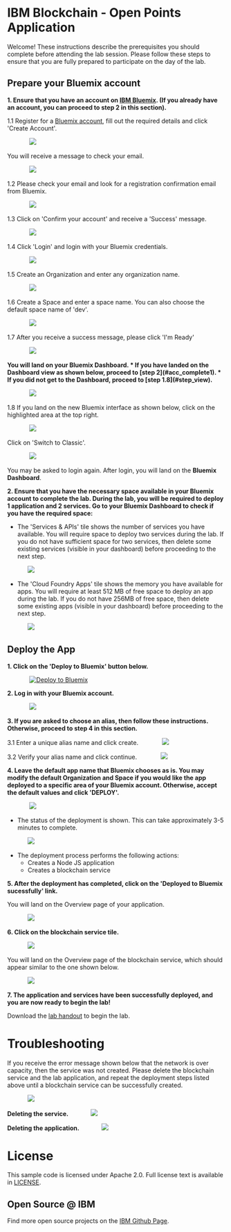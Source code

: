 # IBM Blockchain - Open Points Application

Welcome! These instructions describe the prerequisites you should complete before attending the lab session. Please follow these steps to ensure that you are fully
prepared to participate on the day of the lab.


## Prepare your Bluemix account

<b>1. Ensure that you have an account on [IBM Bluemix](https://bluemix.net). (If you already have an account, you can proceed to step 2 in this section). </b>

  1.1 Register for a [Bluemix account](https://bluemix.net/registration/), fill out the required details and click 'Create Account'.

&nbsp;&nbsp;&nbsp;&nbsp;&nbsp;&nbsp;&nbsp;&nbsp;&nbsp;&nbsp;&nbsp;&nbsp; ![](/readme_images/register.PNG)

   You will receive a message to check your email.

&nbsp;&nbsp;&nbsp;&nbsp;&nbsp;&nbsp;&nbsp;&nbsp;&nbsp;&nbsp;&nbsp;&nbsp; ![](/readme_images/chkmail.PNG)

   1.2 Please check your email and look for a registration confirmation email from Bluemix.

&nbsp;&nbsp;&nbsp;&nbsp;&nbsp;&nbsp;&nbsp;&nbsp;&nbsp;&nbsp;&nbsp;&nbsp; ![](/readme_images/mailmsg.PNG)


   1.3 Click on 'Confirm your account' and receive a 'Success' message.

&nbsp;&nbsp;&nbsp;&nbsp;&nbsp;&nbsp;&nbsp;&nbsp;&nbsp;&nbsp;&nbsp;&nbsp;  ![](/readme_images/success.PNG)


   1.4 Click 'Login' and login with your Bluemix credentials.

&nbsp;&nbsp;&nbsp;&nbsp;&nbsp;&nbsp;&nbsp;&nbsp;&nbsp;&nbsp;&nbsp;&nbsp;  ![](/readme_images/logmail.PNG)



   1.5 Create an Organization and enter any organization name.

&nbsp;&nbsp;&nbsp;&nbsp;&nbsp;&nbsp;&nbsp;&nbsp;&nbsp;&nbsp;&nbsp;&nbsp; ![](/readme_images/orgmail1.PNG)



   1.6 Create a Space and enter a space name. You can also choose the default space name of 'dev'.

&nbsp;&nbsp;&nbsp;&nbsp;&nbsp;&nbsp;&nbsp;&nbsp;&nbsp;&nbsp;&nbsp;&nbsp; ![](/readme_images/spacemail.PNG)



   1.7 After you receive a success message, please click 'I'm Ready'

&nbsp;&nbsp;&nbsp;&nbsp;&nbsp;&nbsp;&nbsp;&nbsp;&nbsp;&nbsp;&nbsp;&nbsp; ![](/readme_images/summary_success.PNG)

<b>
 You will land on your Bluemix Dashboard.
 * If you have landed on the Dashboard view as shown below, proceed to [step 2](#acc_complete1).
 * If you did not get to the Dashboard, proceed to [step 1.8](#step_view).
</b>

&nbsp;&nbsp;&nbsp;&nbsp;&nbsp;&nbsp;&nbsp;&nbsp;&nbsp;&nbsp;&nbsp;&nbsp; ![](/readme_images/dashboard.PNG)


<a name="step_view">
   1.8 If you land on the new Bluemix interface as shown below,</a> click on the highlighted area at the top right.

&nbsp;&nbsp;&nbsp;&nbsp;&nbsp;&nbsp;&nbsp;&nbsp;&nbsp;&nbsp;&nbsp;&nbsp; ![](/readme_images/newview1.PNG)   

 Click on 'Switch to Classic'.

&nbsp;&nbsp;&nbsp;&nbsp;&nbsp;&nbsp;&nbsp;&nbsp;&nbsp;&nbsp;&nbsp;&nbsp; ![](/readme_images/newview2.PNG)  

You may be asked to login again. After login, you will land on the <b>Bluemix Dashboard</b>.



<a name="acc_complete">
<a name="acc_complete1">
<b> 2. Ensure that you have the necessary space available in your Bluemix account to complete the lab. During the lab, you will be required to deploy 1 application and 2 services.  Go to your Bluemix Dashboard to check if you have the required space: </b></a></a>

   * The 'Services & APIs' tile shows the number of services you have available. You will require space to deploy two services during the lab. If you do not have sufficient space for two services, then delete some existing services (visible in your dashboard) before proceeding to the next step.

&nbsp;&nbsp;&nbsp;&nbsp;&nbsp;&nbsp;&nbsp;&nbsp;&nbsp;&nbsp;&nbsp;&nbsp;![](/readme_images/services2.PNG)

   * The 'Cloud Foundry Apps' tile shows the memory you have available for apps. You will require at least 512 MB of free space to deploy an app during the lab. If you do not have 256MB of free space, then delete some existing apps (visible in your dashboard) before proceeding to the next step.

&nbsp;&nbsp;&nbsp;&nbsp;&nbsp;&nbsp;&nbsp;&nbsp;&nbsp;&nbsp;&nbsp;&nbsp;![](/readme_images/services1.PNG)

## Deploy the App

<b>1. Click on the 'Deploy to Bluemix' button below.</b>

&nbsp;&nbsp;&nbsp;&nbsp;&nbsp;&nbsp;&nbsp;&nbsp;&nbsp;&nbsp;&nbsp;&nbsp; [![Deploy to Bluemix](https://bluemix.net/deploy/button.png)](https://bluemix.net/deploy?repository=https://github.com/apiBlockchain/GscLabBlockchainApp.git)

<b>2. Log in with your Bluemix account.</b>

&nbsp;&nbsp;&nbsp;&nbsp;&nbsp;&nbsp;&nbsp;&nbsp;&nbsp;&nbsp;&nbsp;&nbsp; ![](/readme_images/deploy.PNG)

<b>3. If you are asked to choose an alias, then follow these instructions. Otherwise, proceed to step 4 in this section. </b>

3.1 Enter a unique alias name and click create.
&nbsp;&nbsp;&nbsp;&nbsp;&nbsp;&nbsp;&nbsp;&nbsp;&nbsp;&nbsp;&nbsp;&nbsp; ![](/readme_images/alias.PNG)


3.2 Verify your alias name and click continue.
&nbsp;&nbsp;&nbsp;&nbsp;&nbsp;&nbsp;&nbsp;&nbsp;&nbsp;&nbsp;&nbsp;&nbsp; ![](/readme_images/cont.PNG)


<b>4.  Leave the default app name that Bluemix chooses as is. You may modify the default Organization
and Space if you would like the app deployed to a specific area of your Bluemix account. Otherwise, accept the default values
and click 'DEPLOY'.</b>

&nbsp;&nbsp;&nbsp;&nbsp;&nbsp;&nbsp;&nbsp;&nbsp;&nbsp;&nbsp;&nbsp;&nbsp; ![](/readme_images/deploy1.PNG)


* The status of the deployment is shown. This can take approximately 3-5 minutes to complete.

&nbsp;&nbsp;&nbsp;&nbsp;&nbsp;&nbsp;&nbsp;&nbsp;&nbsp;&nbsp;&nbsp;&nbsp;![](/readme_images/createproject.PNG)

* The deployment process performs the following actions:
  - Creates a Node JS application
  - Creates a blockchain service

<b>5. After the deployment has completed, click on the 'Deployed to Bluemix sucessfully' link. </b>

You will land on the Overview page of your application.

&nbsp;&nbsp;&nbsp;&nbsp;&nbsp;&nbsp;&nbsp;&nbsp;&nbsp;&nbsp;&nbsp;&nbsp;![](/readme_images/yourapp.PNG)


<b>6. Click on the blockchain service tile.</b>

&nbsp;&nbsp;&nbsp;&nbsp;&nbsp;&nbsp;&nbsp;&nbsp;&nbsp;&nbsp;&nbsp;&nbsp;![](/readme_images/launchBlockchainService.png)

You will land on the Overview page of the blockchain service, which should appear similar to the one shown below.  

&nbsp;&nbsp;&nbsp;&nbsp;&nbsp;&nbsp;&nbsp;&nbsp;&nbsp;&nbsp;&nbsp;&nbsp;![](/readme_images/correctBlockchainLaunch.png)

<b>7. The application and services have been successfully deployed, and you are now ready to begin the lab!</b>

Download the [lab handout](https://github.com/timblankers/hyperledger-hackathon/blob/master/docs/BlockchainFundamentalsLab.pdf) to begin the lab.

# Troubleshooting

If you receive the error message shown below that the network is over capacity, then the service was not created.
Please delete the blockchain service and the lab application, and repeat the deployment steps listed above until a blockchain
service can be successfully created.

&nbsp;&nbsp;&nbsp;&nbsp;&nbsp;&nbsp;&nbsp;&nbsp;&nbsp;&nbsp;&nbsp;&nbsp;![](/readme_images/overcapacity.png)

<b>Deleting the service.</b>
&nbsp;&nbsp;&nbsp;&nbsp;&nbsp;&nbsp;&nbsp;&nbsp;&nbsp;&nbsp;&nbsp;&nbsp;![](/readme_images/app_del.PNG)

<b>Deleting the application.</b>
&nbsp;&nbsp;&nbsp;&nbsp;&nbsp;&nbsp;&nbsp;&nbsp;&nbsp;&nbsp;&nbsp;&nbsp;![](/readme_images/app_del1.PNG)





# License

  This sample code is licensed under Apache 2.0.
  Full license text is available in [LICENSE](LICENSE).



## Open Source @ IBM

  Find more open source projects on the
  [IBM Github Page](http://ibm.github.io/).
